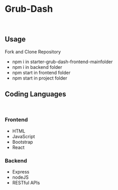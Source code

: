 <h1>Grub-Dash</h1><br>

<h2>Usage</h2>
Fork and Clone Repository
<ul>
  <li>npm i in starter-grub-dash-frontend-mainfolder</li>
  <li>npm i in backend folder</li>
  <li>npm start in frontend folder</li>
  <li>npm start in project folder</li>
</ul>

<h2>Coding Languages</h2><br>
<h3>Frontend</h3>
<ul>
<li>HTML</li>
<li>JavaScript</li>
<li>Bootstrap</li>
<li>React</li>
</ul>
<h3>Backend</h3>
<ul>
<li>Express</li>
<li>nodeJS</li>
<li>RESTful APIs</li>
